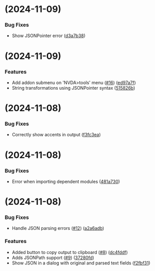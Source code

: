 #  (2024-11-09)


### Bug Fixes

* Show JSONPointer error ([d3a7b38](https://github.com/JosielSantos/nvda-json/commit/d3a7b38af5689a0848e250213c3472eb9875e32c))



#  (2024-11-09)

### Features

* Add addon submenu on 'NVDA>tools' menu ([#16](https://github.com/JosielSantos/nvda-json/issues/16)) ([ed97a7f](https://github.com/JosielSantos/nvda-json/commit/ed97a7f6850ab78054e8132c605ee84ca8043584))
* String transformations using JSONPointer syntax ([515826b](https://github.com/JosielSantos/nvda-json/commit/515826b3a266449a1cfd8951b43673f4fb4e7ce3))

#  (2024-11-08)

### Bug Fixes

* Correctly show accents in output ([f3fc3ea](https://github.com/JosielSantos/nvda-json/commit/f3fc3ea40f769af863bc1c03786167170b0d392f))

#  (2024-11-08)

### Bug Fixes

* Error when importing dependent modules ([481a730](https://github.com/JosielSantos/nvda-json/commit/481a7307e178a0dd64ac16123878dfc4c9d7db24))

#  (2024-11-08)

### Bug Fixes

* Handle JSON parsing errors ([#12](https://github.com/JosielSantos/nvda-json/issues/12)) ([a2a6adb](https://github.com/JosielSantos/nvda-json/commit/a2a6adbc3ac0b70fbd7d6acdf13f469f20af8644))

### Features

* Added button to copy output to clipboard ([#8](https://github.com/JosielSantos/nvda-json/issues/8)) ([dc4fddf](https://github.com/JosielSantos/nvda-json/commit/dc4fddf944b1c037a80f3459816425021e8774d5))
* Adds JSONPath support ([#9](https://github.com/JosielSantos/nvda-json/issues/9)) ([37280fd](https://github.com/JosielSantos/nvda-json/commit/37280fd0cc0b4eff68d56a082ce73ea245616617))
* Show JSON in a dialog with original and parsed text fields ([f2fbf31](https://github.com/JosielSantos/nvda-json/commit/f2fbf310ebd8cd8e5e17e0654469af6cb3fd43ca))
